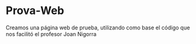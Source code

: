 # Prova-Web
Creamos una página web de prueba, utilizando como base el código que nos facilitó el profesor Joan Nigorra
